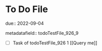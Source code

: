 # To Do File

due:: 2022-09-04

metadatafield:: todoTestFile_926_9

- [ ] Task of todoTestFile_926 1 [[Query me]]
